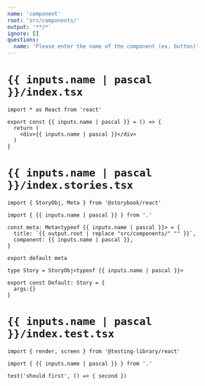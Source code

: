 ```yaml
---
name: 'component'
root: 'src/components/'
output: '**/*'
ignore: []
questions:
  name: 'Please enter the name of the component (ex. button)'
---
```


# `{{ inputs.name | pascal }}/index.tsx`

```tsx
import * as React from 'react'

export const {{ inputs.name | pascal }} = () => {
  return (
    <div>{{ inputs.name | pascal }}</div>
  )
}
```

# `{{ inputs.name | pascal }}/index.stories.tsx`

```tsx
import { StoryObj, Meta } from '@storybook/react'

import { {{ inputs.name | pascal }} } from '.'

const meta: Meta<typeof {{ inputs.name | pascal }}> = {
  title: `{{ output.root | replace "src/components/" "" }}`,
  component: {{ inputs.name | pascal }},
}

export default meta

type Story = StoryObj<typeof {{ inputs.name | pascal }}>

export const Default: Story = {
  args:{}
}
```

# `{{ inputs.name | pascal }}/index.test.tsx`

```tsx
import { render, screen } from '@testing-library/react'

import { {{ inputs.name | pascal }} } from '.'

test('should first', () => { second })
```
